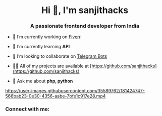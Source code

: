 <h1 align="center">Hi 👋, I'm sanjithacks</h1>
<h3 align="center">A passionate frontend developer from India</h3>

- 🔭 I’m currently working on [Fiverr](https://www.fiverr.com/share/4jl1wd)

- 🌱 I’m currently learning **API**

- 👯 I’m looking to collaborate on [Telegram Bots](https://www.fiverr.com/share/4jl1wd)

- 👨‍💻 All of my projects are available at [https://github.com/sanjithacks](https://github.com/sanjithacks)

- 💬 Ask me about **php, python**



https://user-images.githubusercontent.com/35589762/181424747-566bab23-0e30-4356-aabe-7bfe1c917e28.mp4


<h3 align="left">Connect with me:</h3>
<p align="left">
</p>
